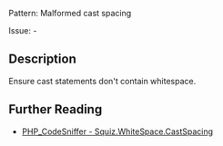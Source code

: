 Pattern: Malformed cast spacing

Issue: -

## Description

Ensure cast statements don't contain whitespace.

## Further Reading

* [PHP_CodeSniffer - Squiz.WhiteSpace.CastSpacing](https://github.com/squizlabs/PHP_CodeSniffer/blob/master/src/Standards/Squiz/Sniffs/WhiteSpace/CastSpacingSniff.php)